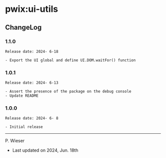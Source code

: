 # pwix:ui-utils

## ChangeLog

### 1.1.0

    Release date: 2024- 6-18

    - Export the UI global and define UI.DOM.waitFor() function

### 1.0.1

    Release date: 2024- 6-13

    - Assert the presence of the package on the debug console
    - Update README

### 1.0.0

    Release date: 2024- 6- 8

    - Initial release

---
P. Wieser
- Last updated on 2024, Jun. 18th

